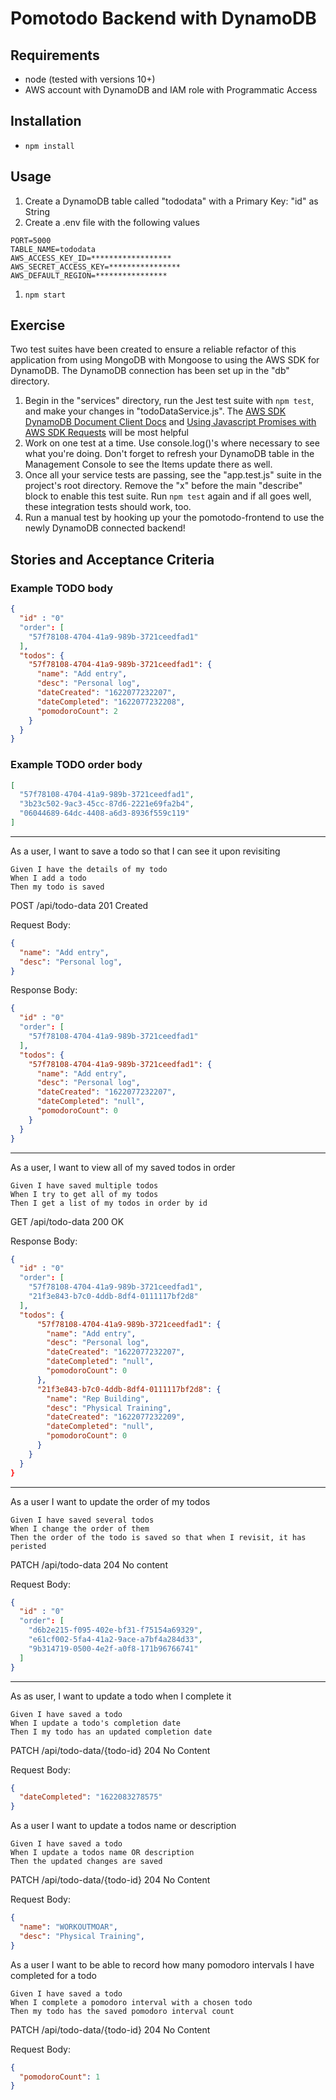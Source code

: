 # Pomotodo Backend with DynamoDB

## Requirements
- node (tested with versions 10+)
- AWS account with DynamoDB and IAM role with Programmatic Access

## Installation
- `npm install`

## Usage
1. Create a DynamoDB table called "tododata" with a Primary Key: "id" as String
1. Create a .env file with the following values
  ```
  PORT=5000
  TABLE_NAME=tododata
  AWS_ACCESS_KEY_ID=******************
  AWS_SECRET_ACCESS_KEY=****************
  AWS_DEFAULT_REGION=****************
  ```
1. `npm start`

## Exercise
Two test suites have been created to ensure a reliable refactor of this application from using MongoDB with Mongoose to using the AWS SDK for DynamoDB. The DynamoDB connection has been set up in the "db" directory. 
1. Begin in the "services" directory, run the Jest test suite with `npm test`, and make your changes in "todoDataService.js". The [AWS SDK DynamoDB Document Client Docs](https://docs.aws.amazon.com/AWSJavaScriptSDK/latest/AWS/DynamoDB/DocumentClient.html) and [Using Javascript Promises with AWS SDK Requests](https://docs.aws.amazon.com/sdk-for-javascript/v2/developer-guide/using-promises.html) will be most helpful
1. Work on one test at a time. Use console.log()'s where necessary to see what you're doing. Don't forget to refresh your DynamoDB table in the Management Console to see the Items update there as well.
1. Once all your service tests are passing, see the "app.test.js" suite in the project's root directory. Remove the "x" before the main "describe" block to enable this test suite. Run `npm test` again and if all goes well, these integration tests should work, too. 
1. Run a manual test by hooking up your the pomotodo-frontend to use the newly DynamoDB connected backend! 

## Stories and Acceptance Criteria
### Example TODO body

```json
{
  "id" : "0"
  "order": [
    "57f78108-4704-41a9-989b-3721ceedfad1"
  ],
  "todos": {
    "57f78108-4704-41a9-989b-3721ceedfad1": {
      "name": "Add entry",
      "desc": "Personal log",
      "dateCreated": "1622077232207",
      "dateCompleted": "1622077232208",
      "pomodoroCount": 2
    }
  }
}
```

### Example TODO order body

```json
[
  "57f78108-4704-41a9-989b-3721ceedfad1",
  "3b23c502-9ac3-45cc-87d6-2221e69fa2b4",
  "06044689-64dc-4408-a6d3-8936f559c119"
]
```

---

As a user, I want to save a todo so that I can see it upon revisiting

    Given I have the details of my todo
    When I add a todo
    Then my todo is saved

POST /api/todo-data
201 Created

Request Body:

```json
{
  "name": "Add entry",
  "desc": "Personal log",
}
```

Response Body:

```json
{
  "id" : "0"
  "order": [
    "57f78108-4704-41a9-989b-3721ceedfad1"
  ],
  "todos": {
    "57f78108-4704-41a9-989b-3721ceedfad1": {
      "name": "Add entry",
      "desc": "Personal log",
      "dateCreated": "1622077232207",
      "dateCompleted": "null",
      "pomodoroCount": 0
    }
  }
}
```

---

As a user, I want to view all of my saved todos in order

    Given I have saved multiple todos
    When I try to get all of my todos
    Then I get a list of my todos in order by id

GET /api/todo-data
200 OK

Response Body:
```json
{
  "id" : "0"
  "order": [
    "57f78108-4704-41a9-989b-3721ceedfad1",
    "21f3e843-b7c0-4ddb-8df4-0111117bf2d8"
  ],
  "todos": {
      "57f78108-4704-41a9-989b-3721ceedfad1": {
        "name": "Add entry",
        "desc": "Personal log",
        "dateCreated": "1622077232207",
        "dateCompleted": "null",
        "pomodoroCount": 0
      },
      "21f3e843-b7c0-4ddb-8df4-0111117bf2d8": {
        "name": "Rep Building",
        "desc": "Physical Training",
        "dateCreated": "1622077232209",
        "dateCompleted": "null",
        "pomodoroCount": 0
      }
    }
  }
}
```
---
As a user I want to update the order of my todos

    Given I have saved several todos
    When I change the order of them
    Then the order of the todo is saved so that when I revisit, it has peristed

PATCH /api/todo-data
204 No content

Request Body: 
```json
{
  "id" : "0"
  "order": [
    "d6b2e215-f095-402e-bf31-f75154a69329",
    "e61cf002-5fa4-41a2-9ace-a7bf4a284d33",
    "9b314719-0500-4e2f-a0f8-171b96766741"
  ]
}
```
---

As as user, I want to update a todo when I complete it

    Given I have saved a todo
    When I update a todo's completion date
    Then I my todo has an updated completion date

PATCH /api/todo-data/{todo-id}
204 No Content


Request Body:
```json
{
  "dateCompleted": "1622083278575"
}
```
As a user I want to update a todos name or description

    Given I have saved a todo
    When I update a todos name OR description
    Then the updated changes are saved

PATCH /api/todo-data/{todo-id}
204 No Content


Request Body:
```json
{
  "name": "WORKOUTMOAR",
  "desc": "Physical Training",
}
```


As a user I want to be able to record how many pomodoro intervals I have completed for a todo

    Given I have saved a todo
    When I complete a pomodoro interval with a chosen todo
    Then my todo has the saved pomodoro interval count

PATCH /api/todo-data/{todo-id}
204 No Content


Request Body:
```json
{
  "pomodoroCount": 1
}
```
